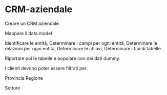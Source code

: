 # CRM-aziendale
Creare un CRM aziendale.


Mappare il data model

Identificare le entità,
Determinare i campi per ogni entità,
Determinare le relazioni per ogni entità,
Determinare le chiavi,
Determinare i tipi di tabelle.


Riportare poi le tabelle e popolare con dei dati dummy.

I clienti devono poter essere filtrati per:

Provincia
Regione

Settore
